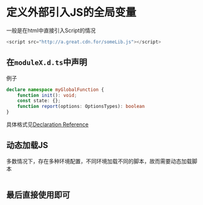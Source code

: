# 定义外部引入JS的全局变量

一般是在html中直接引入Script的情况

```js
<script src="http://a.great.cdn.for/someLib.js"></script>
```

## 在`moduleX.d.ts`中声明
例子
```ts
declare namespace myGlobalFunction {
    function init(): void;
    const state: {};
    function report(options: OptionsTypes): boolean
}
```
具体格式见[Declaration Reference](https://www.typescriptlang.org/docs/handbook/declaration-files/by-example.html)

## 动态加载JS
多数情况下，存在多种环境配置，不同环境加载不同的脚本，故而需要动态加载脚本

```js

```


## 最后直接使用即可


<!-- ## 识别JS的类型

首先阅读参考文档[识别引入库的类型和结构](https://www.typescriptlang.org/docs/handbook/declaration-files/library-structures.html)


通常有这几种类型
1. UMD
2. window.function
3. ....


### 1. UMD模块

UMD既能通过模块的方式引入，也能作为全局变量。通常最外层代码格式很明显：
```js
(function (root, factory) {
    if (typeof define === "function" && define.amd) {
        define(["libName"], factory);
    } else if (typeof module === "object" && module.exports) {
        module.exports = factory(require("libName"));
    } else {
        root.returnExports = factory(root.libName);
    }
}(this, function (b) {
    // ...
}));
``` -->

